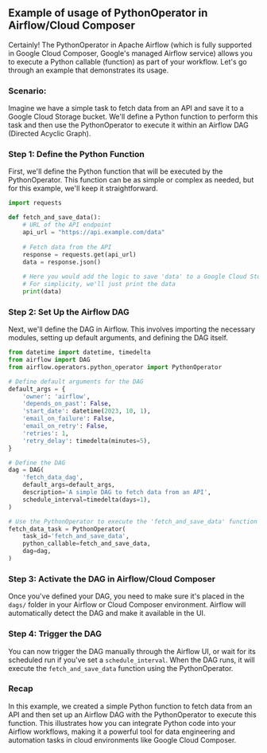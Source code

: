 ## Example of usage of PythonOperator in Airflow/Cloud Composer
Certainly! The PythonOperator in Apache Airflow (which is fully supported in Google Cloud Composer, Google's managed Airflow service) allows you to execute a Python callable (function) as part of your workflow. Let's go through an example that demonstrates its usage.

### Scenario:
Imagine we have a simple task to fetch data from an API and save it to a Google Cloud Storage bucket. We'll define a Python function to perform this task and then use the PythonOperator to execute it within an Airflow DAG (Directed Acyclic Graph).

### Step 1: Define the Python Function
First, we'll define the Python function that will be executed by the PythonOperator. This function can be as simple or complex as needed, but for this example, we'll keep it straightforward.

```python
import requests

def fetch_and_save_data():
    # URL of the API endpoint
    api_url = "https://api.example.com/data"
    
    # Fetch data from the API
    response = requests.get(api_url)
    data = response.json()
    
    # Here you would add the logic to save 'data' to a Google Cloud Storage bucket
    # For simplicity, we'll just print the data
    print(data)
```

### Step 2: Set Up the Airflow DAG
Next, we'll define the DAG in Airflow. This involves importing the necessary modules, setting up default arguments, and defining the DAG itself.

```python
from datetime import datetime, timedelta
from airflow import DAG
from airflow.operators.python_operator import PythonOperator

# Define default arguments for the DAG
default_args = {
    'owner': 'airflow',
    'depends_on_past': False,
    'start_date': datetime(2023, 10, 1),
    'email_on_failure': False,
    'email_on_retry': False,
    'retries': 1,
    'retry_delay': timedelta(minutes=5),
}

# Define the DAG
dag = DAG(
    'fetch_data_dag',
    default_args=default_args,
    description='A simple DAG to fetch data from an API',
    schedule_interval=timedelta(days=1),
)

# Use the PythonOperator to execute the 'fetch_and_save_data' function
fetch_data_task = PythonOperator(
    task_id='fetch_and_save_data',
    python_callable=fetch_and_save_data,
    dag=dag,
)
```

### Step 3: Activate the DAG in Airflow/Cloud Composer
Once you've defined your DAG, you need to make sure it's placed in the `dags/` folder in your Airflow or Cloud Composer environment. Airflow will automatically detect the DAG and make it available in the UI.

### Step 4: Trigger the DAG
You can now trigger the DAG manually through the Airflow UI, or wait for its scheduled run if you've set a `schedule_interval`. When the DAG runs, it will execute the `fetch_and_save_data` function using the PythonOperator.

### Recap
In this example, we created a simple Python function to fetch data from an API and then set up an Airflow DAG with the PythonOperator to execute this function. This illustrates how you can integrate Python code into your Airflow workflows, making it a powerful tool for data engineering and automation tasks in cloud environments like Google Cloud Composer.